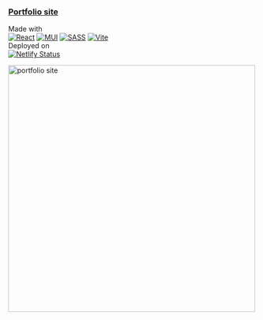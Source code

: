 ### [Portfolio site](https://attila-huszar.netlify.app/)

Made with  
[![React](https://img.shields.io/badge/REACT-%234a4a4a.svg?logo=react&logoColor=%2361DAFB&style=flat)](https://reactjs.org/) [![MUI](https://img.shields.io/badge/MUI-%230081CB.svg?logo=mui&logoColor=white&style=flat)](https://mui.com/) [![SASS](https://img.shields.io/badge/SASS-hotpink.svg?logo=SASS&logoColor=white&style=flat)](https://sass-lang.com/) [![Vite](https://img.shields.io/badge/VITE-%23646CFF.svg?logo=vite&logoColor=white&style=flat)](https://vitejs.dev/)  
Deployed on  
[![Netlify Status](https://api.netlify.com/api/v1/badges/e9348356-4134-4652-b33b-62a8074b686e/deploy-status)](https://app.netlify.com/sites/attila-huszar/deploys)

[<img src="https://cinkes.s3.eu-north-1.amazonaws.com/portfolio/portfolio.jpg" alt="portfolio site" width="500">](https://attila-huszar.netlify.app/)
